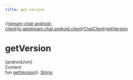 ```yaml
---
title: get-version
---
```

//[stream-chat-android-client](../../../index.md)/[io.getstream.chat.android.client](../index.md)/[ChatClient](index.md)/[getVersion](getVersion.md)



# getVersion  
[androidJvm]  
Content  
fun [getVersion](getVersion.md)(): [String](https://kotlinlang.org/api/latest/jvm/stdlib/kotlin/-string/index.html)  



